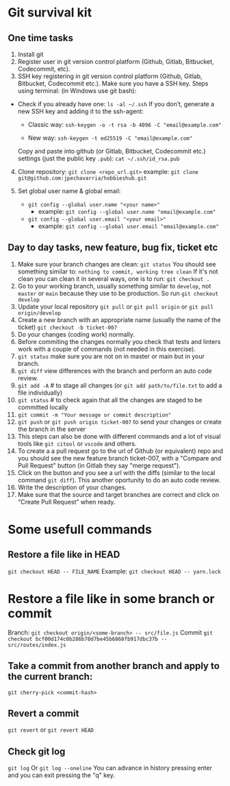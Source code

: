 # Git survival kit

## One time tasks

1. Install git
2. Register user in git version control platform (Github, Gitlab, Bitbucket, Codecommit, etc).
3. SSH key registering in git version control platform (Github, Gitlab, Bitbucket, Codecommit etc.). Make sure you have a SSH key. Steps using terminal: (in Windows use git bash):
  * Check if you already have one:
      `ls -al ~/.ssh`
    If you don’t, generate a new SSH key and adding it to the ssh-agent:
      
      - Classic way:
        `ssh-keygen -o -t rsa -b 4096 -C "email@example.com"`
      
      - New way:
        `ssh-keygen -t ed25519 -C "email@example.com"`
      
      Copy and paste into github (or Gitlab, Bitbucket, Codecommit etc.) settings (just the public key `.pub`):
         `cat ~/.ssh/id_rsa.pub`

4. Clone repository:
   `git clone <repo_url.git>`
   example:
   `git clone git@github.com:jpechavarria/hobbieshub.git`

5. Set global user name & global email:
   * `git config --global user.name "<your name>"`
     * example: `git config --global user.name "email@example.com"`
   * `git config --global user.email "<your email>"`
     * example: `git config --global user.email "email@example.com"`

## Day to day tasks, new feature, bug fix, ticket etc

1. Make sure your branch changes are clean:
  `git status`
  You should see something similar to:
  `nothing to commit, working tree clean`
  If it's not clean you can clean it in several ways, one is to run:
  `git checkout .`
2. Go to your working branch, usually something similar to `develop`, not `master` or `main` because they use to be production. So run
   `git checkout develop`
3. Update your local repository
   `git pull` or `git pull origin` or `git pull origin/develop`
4. Create a new branch with an appropriate name (usually the name of the ticket)
  `git checkout -b ticket-007`
5. Do your changes (coding work) normally.
6. Before commiting the changes normally you check that tests and linters work with a couple of commands (not needed in this exercise).
7. `git status` make sure you are not on in master or main but in your branch.
8. `git diff` view differences with the branch and perform an auto code review.
9. `git add -A` # to stage all changes (or `git add path/to/file.txt` to add a
file individually)
10. `git status` # to check again that all the changes are staged to be committed locally
11. `git commit -m "Your message or commit description"`
12. `git push` or `git push origin ticket-007` to send your changes or create the branch in the server
13. This steps can also be done with different commands and a lot of visual tools like `git citool` or `vscode` and others.
14. To create a a pull request go to the url of Github (or equivalent) repo and you should see the new feature branch ticket-007, with a "Compare and Pull Request" button (in Gitlab they say "merge request").
15. Click on the button and you see a url with the diffs (similar to the local command `git diff`). This another oportunity to do an auto code review.
16. Write the description of your changes.
17. Make sure that the source and target branches are correct and click on “Create Pull Request” when ready.


# Some usefull commands

## Restore a file like in HEAD
  `git checkout HEAD -- FILE_NAME`
Example:
  `git checkout HEAD -- yarn.lock`

# Restore a file like in some branch or commit
  Branch:
    `git checkout origin/<some-branch> -- src/file.js`
  Commit
    `git checkout bcf00d174c0b286b70d7be45b6868fb917dbc37b --src/routes/index.js`



## Take a commit from another branch and apply to the current branch:

  `git cherry-pick <commit-hash>`

## Revert a commit
  `git revert` or `git revert HEAD`

## Check git log
  `git log`
Or
  `git log --oneline`
You can advance in history pressing enter and you can exit pressing the "q" key.
